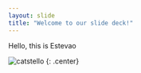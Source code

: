 ```yaml
---
layout: slide
title: "Welcome to our slide deck!"
---
```


Hello, this is Estevao

![catstello](https://octodex.github.com/images/catstello.png)
{: .center}
